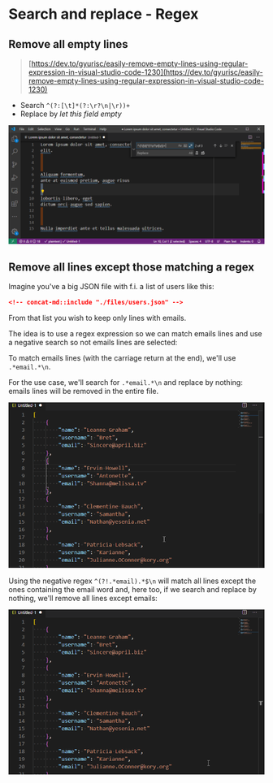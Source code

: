 # Search and replace - Regex

## Remove all empty lines

> [https://dev.to/gyurisc/easily-remove-empty-lines-using-regular-expression-in-visual-studio-code-1230](https://dev.to/gyurisc/easily-remove-empty-lines-using-regular-expression-in-visual-studio-code-1230)

* Search `^(?:[\t]*(?:\r?\n|\r))+`
* Replace by *let this field empty*

![Remove all empty lines](./images/replace_empty_lines.png)

## Remove all lines except those matching a regex

Imagine you've a big JSON file with f.i. a list of users like this:

```json
<!-- concat-md::include "./files/users.json" -->
```

From that list you wish to keep only lines with emails.

The idea is to use a regex expression so we can match emails lines and use a negative search so not emails lines are selected:

To match emails lines (with the carriage return at the end), we'll use `.*email.*\n`.

For the use case, we'll search for `.*email.*\n` and replace by nothing: emails lines will be removed in the entire file.

![Search and replace](./images/search_replace_regex.gif)

Using the negative regex `^(?!.*email).*$\n` will match all lines except the ones containing the email word and, here too, if we search and replace by nothing, we'll remove all lines except emails:

![Search and replace negative regex](./images/search_replace_negative_regex.gif)

